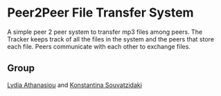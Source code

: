 # Peer2Peer File Transfer System
A simple peer 2 peer system to transfer mp3 files among peers. The Tracker keeps track of all the files in the system and the peers that store each file. Peers communicate with each other to exchange files. 

## Group 
[Lydia Athanasiou](https://github.com/lydia-ath) and [Konstantina Souvatzidaki](https://github.com/k-souvatzidaki) 
